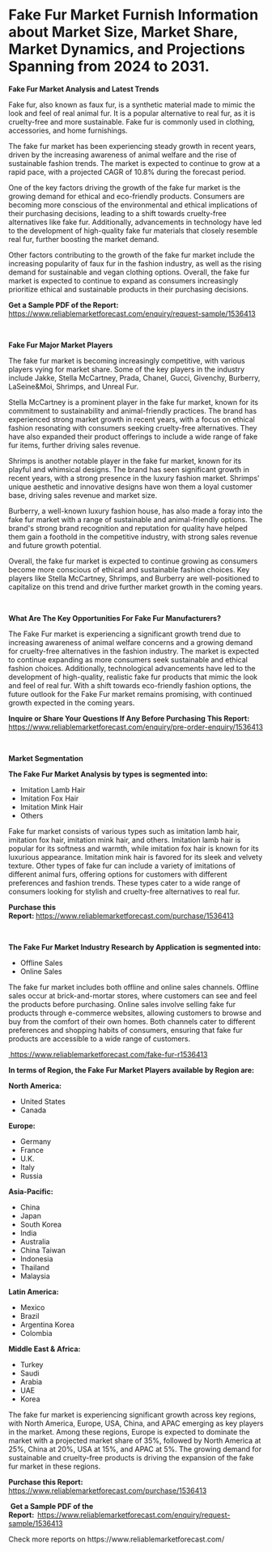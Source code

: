 <p><h1>Fake Fur Market Furnish Information about Market Size, Market Share, Market Dynamics, and Projections Spanning from 2024 to 2031.</h1></p><p><strong>Fake Fur Market Analysis and Latest Trends</strong></p>
<p><p>Fake fur, also known as faux fur, is a synthetic material made to mimic the look and feel of real animal fur. It is a popular alternative to real fur, as it is cruelty-free and more sustainable. Fake fur is commonly used in clothing, accessories, and home furnishings.</p><p>The fake fur market has been experiencing steady growth in recent years, driven by the increasing awareness of animal welfare and the rise of sustainable fashion trends. The market is expected to continue to grow at a rapid pace, with a projected CAGR of 10.8% during the forecast period.</p><p>One of the key factors driving the growth of the fake fur market is the growing demand for ethical and eco-friendly products. Consumers are becoming more conscious of the environmental and ethical implications of their purchasing decisions, leading to a shift towards cruelty-free alternatives like fake fur. Additionally, advancements in technology have led to the development of high-quality fake fur materials that closely resemble real fur, further boosting the market demand.</p><p>Other factors contributing to the growth of the fake fur market include the increasing popularity of faux fur in the fashion industry, as well as the rising demand for sustainable and vegan clothing options. Overall, the fake fur market is expected to continue to expand as consumers increasingly prioritize ethical and sustainable products in their purchasing decisions.</p></p>
<p><strong>Get a Sample PDF of the Report:&nbsp;</strong> <a href="https://www.reliablemarketforecast.com/enquiry/request-sample/1536413">https://www.reliablemarketforecast.com/enquiry/request-sample/1536413</a></p>
<p>&nbsp;</p>
<p><strong>Fake Fur Major Market Players</strong></p>
<p><p>The fake fur market is becoming increasingly competitive, with various players vying for market share. Some of the key players in the industry include Jakke, Stella McCartney, Prada, Chanel, Gucci, Givenchy, Burberry, LaSeine&Moi, Shrimps, and Unreal Fur.</p><p>Stella McCartney is a prominent player in the fake fur market, known for its commitment to sustainability and animal-friendly practices. The brand has experienced strong market growth in recent years, with a focus on ethical fashion resonating with consumers seeking cruelty-free alternatives. They have also expanded their product offerings to include a wide range of fake fur items, further driving sales revenue.</p><p>Shrimps is another notable player in the fake fur market, known for its playful and whimsical designs. The brand has seen significant growth in recent years, with a strong presence in the luxury fashion market. Shrimps' unique aesthetic and innovative designs have won them a loyal customer base, driving sales revenue and market size.</p><p>Burberry, a well-known luxury fashion house, has also made a foray into the fake fur market with a range of sustainable and animal-friendly options. The brand's strong brand recognition and reputation for quality have helped them gain a foothold in the competitive industry, with strong sales revenue and future growth potential.</p><p>Overall, the fake fur market is expected to continue growing as consumers become more conscious of ethical and sustainable fashion choices. Key players like Stella McCartney, Shrimps, and Burberry are well-positioned to capitalize on this trend and drive further market growth in the coming years.</p></p>
<p>&nbsp;</p>
<p><strong>What Are The Key Opportunities For Fake Fur Manufacturers?</strong></p>
<p><p>The Fake Fur market is experiencing a significant growth trend due to increasing awareness of animal welfare concerns and a growing demand for cruelty-free alternatives in the fashion industry. The market is expected to continue expanding as more consumers seek sustainable and ethical fashion choices. Additionally, technological advancements have led to the development of high-quality, realistic fake fur products that mimic the look and feel of real fur. With a shift towards eco-friendly fashion options, the future outlook for the Fake Fur market remains promising, with continued growth expected in the coming years.</p></p>
<p><strong>Inquire or Share Your Questions If Any Before Purchasing This Report:</strong> <a href="https://www.reliablemarketforecast.com/enquiry/pre-order-enquiry/1536413">https://www.reliablemarketforecast.com/enquiry/pre-order-enquiry/1536413</a></p>
<p>&nbsp;</p>
<p><strong>Market Segmentation</strong></p>
<p><strong>The Fake Fur Market Analysis by types is segmented into:</strong></p>
<p><ul><li>Imitation Lamb Hair</li><li>Imitation Fox Hair</li><li>Imitation Mink Hair</li><li>Others</li></ul></p>
<p><p>Fake fur market consists of various types such as imitation lamb hair, imitation fox hair, imitation mink hair, and others. Imitation lamb hair is popular for its softness and warmth, while imitation fox hair is known for its luxurious appearance. Imitation mink hair is favored for its sleek and velvety texture. Other types of fake fur can include a variety of imitations of different animal furs, offering options for customers with different preferences and fashion trends. These types cater to a wide range of consumers looking for stylish and cruelty-free alternatives to real fur.</p></p>
<p><strong>Purchase this Report:&nbsp;</strong><a href="https://www.reliablemarketforecast.com/purchase/1536413">https://www.reliablemarketforecast.com/purchase/1536413</a></p>
<p>&nbsp;</p>
<p><strong>The Fake Fur Market Industry Research by Application is segmented into:</strong></p>
<p><ul><li>Offline Sales</li><li>Online Sales</li></ul></p>
<p><p>The fake fur market includes both offline and online sales channels. Offline sales occur at brick-and-mortar stores, where customers can see and feel the products before purchasing. Online sales involve selling fake fur products through e-commerce websites, allowing customers to browse and buy from the comfort of their own homes. Both channels cater to different preferences and shopping habits of consumers, ensuring that fake fur products are accessible to a wide range of customers.</p></p>
<p><a href="https://www.reliablemarketforecast.com/fake-fur-r1536413">&nbsp;https://www.reliablemarketforecast.com/fake-fur-r1536413</a></p>
<p><strong>In terms of Region, the Fake Fur Market Players available by Region are:</strong></p>
<p>
    <p> <strong> North America: </strong>
        <ul>
            <li>United States</li>
            <li>Canada</li>
        </ul>
        </p> 
    <p> <strong> Europe: </strong>
        <ul>
            <li>Germany</li>
            <li>France</li>
            <li>U.K.</li>
            <li>Italy</li>
            <li>Russia</li>
        </ul>
        </p> 
    <p> <strong> Asia-Pacific: </strong>
        <ul>
            <li>China</li>
            <li>Japan</li>
            <li>South Korea</li>
            <li>India</li>
            <li>Australia</li>
            <li>China Taiwan</li>
            <li>Indonesia</li>
            <li>Thailand</li>
            <li>Malaysia</li>
        </ul>
        </p> 
    <p> <strong> Latin America: </strong>
        <ul>
            <li>Mexico</li>
            <li>Brazil</li>
            <li>Argentina Korea</li>
            <li>Colombia</li>
        </ul>
        </p> 
    <p> <strong> Middle East & Africa: </strong>
        <ul>
            <li>Turkey</li>
            <li>Saudi</li>
            <li>Arabia</li>
            <li>UAE</li>
            <li>Korea</li>
        </ul>
    </p>
    </p>
<p><p>The fake fur market is experiencing significant growth across key regions, with North America, Europe, USA, China, and APAC emerging as key players in the market. Among these regions, Europe is expected to dominate the market with a projected market share of 35%, followed by North America at 25%, China at 20%, USA at 15%, and APAC at 5%. The growing demand for sustainable and cruelty-free products is driving the expansion of the fake fur market in these regions.</p></p>
<p><strong>Purchase this Report: </strong><a href="https://www.reliablemarketforecast.com/purchase/1536413">https://www.reliablemarketforecast.com/purchase/1536413</a></p>
<p>&nbsp;<strong>Get a Sample PDF of the Report:&nbsp;&nbsp;</strong><a href="https://www.reliablemarketforecast.com/enquiry/request-sample/1536413">https://www.reliablemarketforecast.com/enquiry/request-sample/1536413</a></p>
<p><strong></strong></p>
<p>Check more reports on https://www.reliablemarketforecast.com/</p>